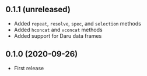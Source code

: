 ## 0.1.1 (unreleased)

- Added `repeat`, `resolve`, `spec`, and `selection` methods
- Added `hconcat` and `vconcat` methods
- Added support for Daru data frames

## 0.1.0 (2020-09-26)

- First release
